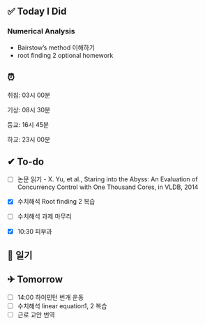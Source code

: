 ## ✅ Today I Did

### Numerical Analysis

- Bairstow’s method 이해하기
- root finding 2 optional homework
## ⏰ 

취침: 03시 00분

기상: 08시 30분

등교: 16시 45분

하교: 23시 00분

## ✔ To-do
- [ ] 논문 읽기 - X. Yu, et al., Staring into the Abyss: An Evaluation of Concurrency Control with One Thousand Cores, in VLDB, 2014
- [x] 수치해석 Root finding 2 복습
- [ ] 수치해석 과제 마무리
- [x] 10:30 피부과


## 💭 일기


## ✈ Tomorrow

- [ ] 14:00 하이민턴 번개 운동
- [ ] 수치해석 linear equation1, 2 복습
- [ ] 근로 교안 번역 
